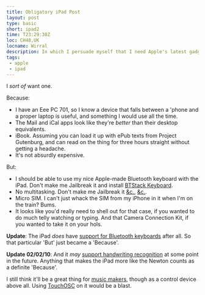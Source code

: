 ```yaml
---
title: Obligatory iPad Post
layout: post
type: basic
short: ipad2
time: T23:29:30Z
loc: CH48,UK
locname: Wirral
description: In which I persuade myself that I need Apple's latest gadget, the iPad. 
tags: 
 - apple
 - ipad
---
```


I _sort of_ want one.

Because:

* I have an Eee PC 701, so I know a device that falls between a 'phone and a proper laptop is useful, and something I would use all the time.
* The Mail and iCal apps look like they're *better* than their desktop equivalents.
* iBook. Assuming you can load it up with ePub texts from Project Gutenburg, and can read on the thing for three hours straight without getting a headache.
* It's not absurdly expensive.

But:

* I should be able to use my nice Apple-made Bluetooth keyboard with the iPad. Don't make me Jailbreak it and install [BTStack Keyboard][1].
* No multitasking. Don't make me Jailbreak it [&c.][2], [&c.][3].
* Micro SIM. I can't just whack the SIM from my iPhone in it when I'm on the train? Bums.
* It looks like you'd really need to shell out for that case, if you wanted to do much telly watching or typing. And that Camera Connection Kit, if you wanted to take it on your hols.

**Update**: The iPad *does* have [support for Bluetooth keyboards][4] after all. So that particular 'But' just became a 'Because'.

**Update 02/02/10**: And it *may* [support handwriting recognition][5] at some point in the future. Anything that makes the iPad more like the Newton counts as a definite 'Because'.

<p class="small">I still think it'll be a great thing for <a href="/ipad">music makers</a>, though as a control device above all. Using <a href="http://hexler.net/software/touchosc">TouchOSC</a> on it would be a blast.</p>

[1]:http://keyboard.ringwald.ch/Welcome.html
[2]:http://code.google.com/p/iphone-backgrounder/wiki/Documentation
[3]:http://www.9to5mac.com/pro-switcher-app-webos-iPhone-359346
[4]:http://www.apple.com/ipad/design/ "Scroll down to 'Wireless'"
[5]:http://arstechnica.com/apple/news/2010/02/ipad-sdk-holds-hints-of-video-calls-handwriting-keyboard.ars "iPad SDK holds hints of video calls, handwriting 'keyboard'"
